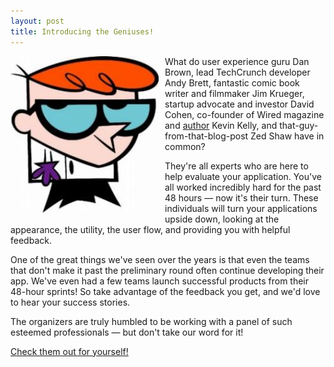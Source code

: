 ```yaml
---
layout: post
title: Introducing the Geniuses!
---
```


<img src="/images/2010/10/dexter1.jpeg" style="float: left; margin-right: 10px; margin-bottom: 10px; "/>
What do user experience guru Dan Brown, lead TechCrunch developer Andy Brett, fantastic comic book writer and filmmaker Jim Krueger, startup advocate and investor David Cohen, co-founder of Wired magazine and <a href="http://www.amazon.com/What-Technology-Wants-Kevin-Kelly/dp/0670022152">author</a> Kevin Kelly, and that-guy-from-that-blog-post Zed Shaw have in common?

They're all experts who are here to help evaluate your application. You've all worked incredibly hard for the past 48 hours &mdash; now it's their turn. These individuals will turn your applications upside down, looking at the appearance, the utility, the user flow, and providing you with helpful feedback.

One of the great things we've seen over the years is that even the teams that don't make it past the preliminary round often continue developing their app. We've even had a few teams launch successful products from their 48-hour sprints! So take advantage of the feedback you get, and we'd love to hear your success stories.

The organizers are truly humbled to be working with a panel of such esteemed professionals &mdash; but don't take our word for it!

<a href="/expert-panel">Check them out for yourself!</a>
